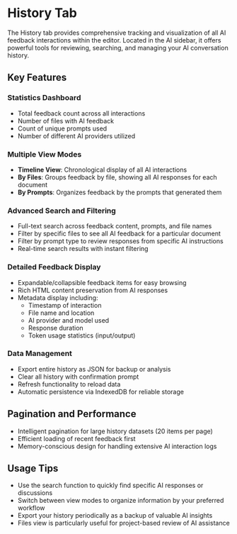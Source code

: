 # History Tab

The History tab provides comprehensive tracking and visualization of all AI feedback interactions within the editor. Located in the AI sidebar, it offers powerful tools for reviewing, searching, and managing your AI conversation history.

## Key Features

### Statistics Dashboard
- Total feedback count across all interactions
- Number of files with AI feedback
- Count of unique prompts used
- Number of different AI providers utilized

### Multiple View Modes
- **Timeline View**: Chronological display of all AI interactions
- **By Files**: Groups feedback by file, showing all AI responses for each document
- **By Prompts**: Organizes feedback by the prompts that generated them

### Advanced Search and Filtering
- Full-text search across feedback content, prompts, and file names
- Filter by specific files to see all AI feedback for a particular document
- Filter by prompt type to review responses from specific AI instructions
- Real-time search results with instant filtering

### Detailed Feedback Display
- Expandable/collapsible feedback items for easy browsing
- Rich HTML content preservation from AI responses
- Metadata display including:
  - Timestamp of interaction
  - File name and location
  - AI provider and model used
  - Response duration
  - Token usage statistics (input/output)

### Data Management
- Export entire history as JSON for backup or analysis
- Clear all history with confirmation prompt
- Refresh functionality to reload data
- Automatic persistence via IndexedDB for reliable storage

## Pagination and Performance
- Intelligent pagination for large history datasets (20 items per page)
- Efficient loading of recent feedback first
- Memory-conscious design for handling extensive AI interaction logs

## Usage Tips
- Use the search function to quickly find specific AI responses or discussions
- Switch between view modes to organize information by your preferred workflow
- Export your history periodically as a backup of valuable AI insights
- Files view is particularly useful for project-based review of AI assistance
